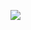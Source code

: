 [![](http://farm6.static.flickr.com/5302/5606725666_ba116c5411.jpg)](http://farm6.static.flickr.com/5302/5606725666_ba116c5411.jpg)
